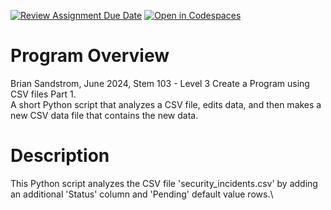 [![Review Assignment Due Date](https://classroom.github.com/assets/deadline-readme-button-24ddc0f5d75046c5622901739e7c5dd533143b0c8e959d652212380cedb1ea36.svg)](https://classroom.github.com/a/FBzKYJru)
[![Open in Codespaces](https://classroom.github.com/assets/launch-codespace-7f7980b617ed060a017424585567c406b6ee15c891e84e1186181d67ecf80aa0.svg)](https://classroom.github.com/open-in-codespaces?assignment_repo_id=15187943)

# Program Overview 
Brian Sandstrom, June 2024, Stem 103 - Level 3 Create a Program using CSV files Part 1.\
A short Python script that analyzes a CSV file, edits data, and then makes a new CSV data file that contains the new data.
# Description

This Python script analyzes the CSV file 'security_incidents.csv' by adding an additional 'Status' column and 'Pending' default value rows.\
